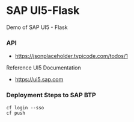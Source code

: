 # SAP UI5-Flask
Demo of SAP UI5 - Flask


### API 
* https://jsonplaceholder.typicode.com/todos/1

Reference UI5 Documentation
* https://ui5.sap.com


### Deployment Steps to SAP BTP

```
cf login --sso
cf push
```
